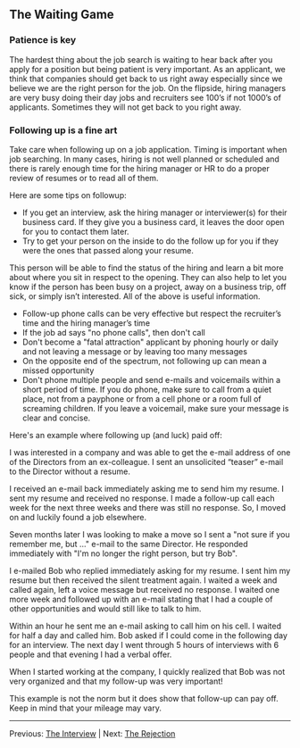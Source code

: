 ## The Waiting Game

### Patience is key

The hardest thing about the job search is waiting to hear back after you apply for a position but being patient is very important. As an applicant, we think that companies should get back to us right away especially since we believe we are the right person for the job. On the flipside, hiring managers are very busy doing their day jobs and recruiters see 100’s if not 1000’s of applicants. Sometimes they will not get back to you right away.

### Following up is a fine art

Take care when following up on a job application. Timing is important when job searching. In many cases, hiring is not well planned or scheduled and there is rarely enough time for the hiring manager or HR to do a proper review of resumes or to read all of them.

Here are some tips on followup:

- If you get an interview, ask the hiring manager or interviewer(s) for their business card. If they give you a business card, it leaves the door open for you to contact them later.
- Try to get your person on the inside to do the follow up for you if they were the ones that passed along your resume. 

This person will be able to find the status of the hiring and learn a bit more about where you sit in respect to the opening. They can also help to let you know if the person has been busy on a project, away on a business trip, off sick, or simply isn’t interested. All of the above is useful information.

- Follow-up phone calls can be very effective but respect the recruiter’s time and the hiring manager’s time
- If the job ad says "no phone calls", then don't call
- Don't become a "fatal attraction" applicant by phoning hourly or daily and not leaving a message or by leaving too many messages
- On the opposite end of the spectrum, not following up can mean a missed opportunity
- Don't phone multiple people and send e-mails and voicemails within a short period of time. If you do phone, make sure to call from a quiet place, not from a payphone or from a cell phone or a room full of screaming children. If you leave a voicemail, make sure your message is clear and concise.

Here's an example where following up (and luck) paid off:

I was interested in a company and was able to get the e-mail address of one of the Directors from an ex-colleague.
I sent an unsolicited “teaser” e-mail to the Director without a resume.

I received an e-mail back immediately asking me to send him my resume. I sent my resume and received no response. I made a follow-up call each week for the next three weeks and there was still no response. So, I moved on and luckily found a job elsewhere.

Seven months later I was looking to make a move so I sent a "not sure if you remember me, but …" e-mail to the same Director. He responded immediately with "I'm no longer the right person, but try Bob".

I e-mailed Bob who replied immediately asking for my resume. I sent him my resume but then received the silent treatment again. I waited a week and called again, left a voice message but received no response. I waited one more week and followed up with an e-mail stating that I had a couple of other opportunities and would still like to talk to him.

Within an hour he sent me an e-mail asking to call him on his cell. I waited for half a day and called him. Bob asked if I could come in the following day for an interview. The next day I went through 5 hours of interviews with 6 people and that evening I had a verbal offer.

When I started working at the company, I quickly realized that Bob was not very organized and that my follow-up was very important!

This example is not the norm but it does show that follow-up can pay off. Keep in mind that your mileage may vary. 

---

Previous: [The Interview](05-the-interview.md) | Next: [The Rejection](07-the-rejection.md)